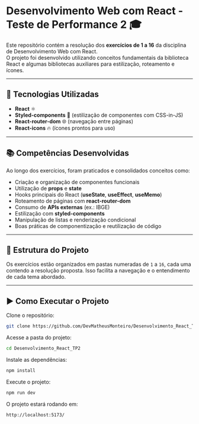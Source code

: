 # Desenvolvimento Web com React - Teste de Performance 2 🎓

Este repositório contém a resolução dos **exercícios de 1 a 16** da disciplina de Desenvolvimento Web com React.  
O projeto foi desenvolvido utilizando conceitos fundamentais da biblioteca React e algumas bibliotecas auxiliares para estilização, roteamento e ícones.

---

## 🚀 Tecnologias Utilizadas

- **React** ⚛️
- **Styled-components** 🎨 (estilização de componentes com CSS-in-JS)
- **React-router-dom** 🌐 (navegação entre páginas)
- **React-icons** 🔥 (ícones prontos para uso)

---

## 📚 Competências Desenvolvidas

Ao longo dos exercícios, foram praticados e consolidados conceitos como:

- Criação e organização de componentes funcionais
- Utilização de **props** e **state**
- Hooks principais do React (**useState**, **useEffect**, **useMemo**)
- Roteamento de páginas com **react-router-dom**
- Consumo de **APIs externas** (ex.: IBGE)
- Estilização com **styled-components**
- Manipulação de listas e renderização condicional
- Boas práticas de componentização e reutilização de código

---

## 📂 Estrutura do Projeto

Os exercícios estão organizados em pastas numeradas de `1` a `16`, cada uma contendo a resolução proposta.
Isso facilita a navegação e o entendimento de cada tema abordado.

---

## ▶️ Como Executar o Projeto

Clone o repositório:

```bash
git clone https://github.com/DevMatheusMonteiro/Desenvolvimento_React_TP2.git
```

Acesse a pasta do projeto:

```bash
cd Desenvolvimento_React_TP2
```

Instale as dependências:

```bash
npm install
```

Execute o projeto:

```bash
npm run dev
```

O projeto estará rodando em:

```
http://localhost:5173/
```
